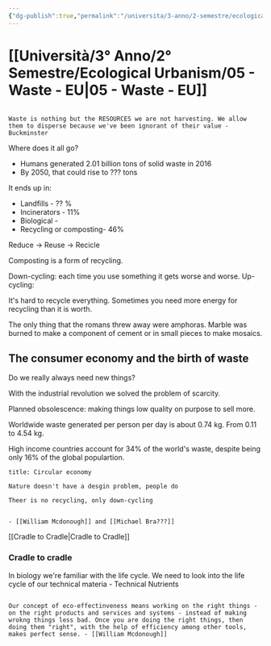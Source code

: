 ```yaml
---
{"dg-publish":true,"permalink":"/universita/3-anno/2-semestre/ecological-urbanism/05-waste-eu/"}
---
```


# [[Università/3° Anno/2° Semestre/Ecological Urbanism/05 - Waste - EU\|05 - Waste - EU]]




```ad-quote

Waste is nothing but the RESOURCES we are not harvesting. We allow them to disperse because we've been ignorant of their value - Buckminster
```

Where does it all go?
- Humans generated 2.01 billion tons of solid waste in 2016
- By 2050, that could rise to ??? tons

It ends up in:
- Landfills - ?? %
- Incinerators - 11%
- Biological - 
- Recycling or composting- 46%

Reduce -> Reuse -> Recicle

Composting is a form of recycling.

Down-cycling: each time you use something it gets worse and worse.
Up-cycling:

It's hard to recycle everything. Sometimes you need more energy for recycling than it is worth.

The only thing that the romans threw away were amphoras.
Marble was burned to make a component of cement or in small pieces to make mosaics.

## The consumer economy and the birth of waste

Do we really always need new things?

With the industrial revolution we solved the problem of scarcity.

Planned obsolescence: making things low quality on purpose to sell more.

Worldwide waste generated per person per day is about 0.74 kg. From 0.11 to 4.54 kg.


High income countries account for 34% of the world's waste, despite being only 16% of the global populartion.

```ad-quote
title: Circular economy

Nature doesn't have a desgin problem, people do

Theer is no recycling, only down-cycling


- [[William Mcdonough]] and [[Michael Bra???]]
```


[[Cradle to Cradle\|Cradle to Cradle]]


### Cradle to cradle

In biology we're familiar with the life cycle.
We need to look into the life cycle of our technical materia - Technical Nutrients

```ad-quote

Our concept of eco-effectinveness means working on the right things - on the right products and services and systems - instead of making wrokng things less bad. Once you are doing the right things, then doing them "right", with the help of efficiency among other tools, makes perfect sense. - [[William Mcdonough]]
```
















